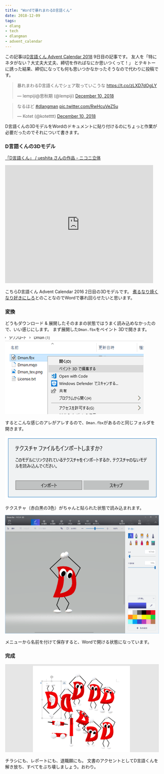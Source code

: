 ```yaml
---
title: "Wordで暴れまわるD言語くん"
date: 2018-12-09
tags:
- dlang
- tech
- dlangman
- advent_calendar
---
```


この記事は[D言語くん Advent Calendar 2018](https://qiita.com/advent-calendar/2018/d-man)
9日目の記事です。
友人を「特にネタがない？大丈夫大丈夫、締切を作ればなにか思いつくって！」
とテキトーに誘った結果、締切になっても何も思いつかなかったそうなので代わりに投稿です。

<blockquote class="twitter-tweet" data-lang="en"><p lang="ja" dir="ltr">暴れまわるD言語くんでシェア取っていこうな <a href="https://t.co/zLXD7dOgLY">https://t.co/zLXD7dOgLY</a></p>&mdash; lempiji@思秋期 (@lempiji) <a href="https://twitter.com/lempiji/status/1072014058889469952?ref_src=twsrc%5Etfw">December 10, 2018</a></blockquote>

<blockquote class="twitter-tweet" data-lang="en"><p lang="ja" dir="ltr">なるほど <a href="https://twitter.com/hashtag/dlangman?src=hash&amp;ref_src=twsrc%5Etfw">#dlangman</a> <a href="https://t.co/RwHcuVeZ5u">pic.twitter.com/RwHcuVeZ5u</a></p>&mdash; Kotet (@kotetttt) <a href="https://twitter.com/kotetttt/status/1072017983701053441?ref_src=twsrc%5Etfw">December 10, 2018</a></blockquote>
<script async src="https://platform.twitter.com/widgets.js" charset="utf-8"></script>

D言語くんの3DモデルをWordのドキュメントに貼り付けるのにちょっと作業が必要だったのでそれについて書きます。

### D言語くんの3Dモデル

[「D言語くん」 / ueshita さんの作品 - ニコニ立体](https://3d.nicovideo.jp/works/td28301)

<iframe src="https://3d.nicovideo.jp/externals/embedded?id=td28301" style="width: 485px; height: 385px;" frameborder="0" scrolling="no" allowfullscreen="allowfullscreen"><a href="http://3d.nicovideo.jp/works/td28301">D言語くん</a></iframe>

こちらD言語くん Advent Calendar 2016 2日目の3Dモデルです。
[煮るなり焼くなり好きにしろ](http://www.kmonos.net/nysl/)とのことなのでWordで暴れ回らせたいと思います。

### 変換

どうもダウンロード & 展開したそのままの状態ではうまく読み込めなかったので、いい感じにします。
まず展開した`Dman.fbx`をペイント 3Dで開きます。

![](/img/blog/2018/12/edit-with-paint3d.png)

するとこんな感じのアレがアレするので、`Dman.fbx`があるのと同じフォルダを開きます。

![](/img/blog/2018/12/texture-import.png)

テクスチャ（赤白黒の3色）がちゃんと貼られた状態で読み込まれます。

![](/img/blog/2018/12/dman-in-paint3d.png)

メニューから名前を付けて保存すると、Wordで開ける状態になっています。

### 完成

![](/img/blog/2018/12/a-lot-of-dman.png)

チラシにも、レポートにも、退職願にも。
文書のアクセントとしてD言語くんを解き放ち、すべてをぶち壊しましょう。おわり。